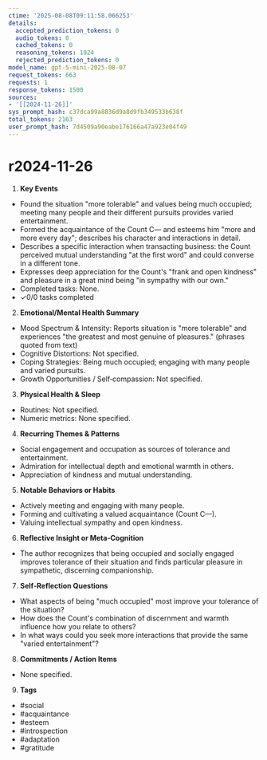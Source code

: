```yaml
---
ctime: '2025-08-08T09:11:58.066253'
details:
  accepted_prediction_tokens: 0
  audio_tokens: 0
  cached_tokens: 0
  reasoning_tokens: 1024
  rejected_prediction_tokens: 0
model_name: gpt-5-mini-2025-08-07
request_tokens: 663
requests: 1
response_tokens: 1500
sources:
- '[[2024-11-26]]'
sys_prompt_hash: c37dca99a8836d9a8d9fb349533b638f
total_tokens: 2163
user_prompt_hash: 7d4509a90eabe176166a47a923e04f49
---
```

# r2024-11-26

1. **Key Events**
- Found the situation "more tolerable" and values being much occupied; meeting many people and their different pursuits provides varied entertainment.
- Formed the acquaintance of the Count C— and esteems him "more and more every day"; describes his character and interactions in detail.
- Describes a specific interaction when transacting business: the Count perceived mutual understanding "at the first word" and could converse in a different tone.
- Expresses deep appreciation for the Count's "frank and open kindness" and pleasure in a great mind being "in sympathy with our own."
- Completed tasks: None.
- ✓0/0 tasks completed

2. **Emotional/Mental Health Summary**
- Mood Spectrum & Intensity: Reports situation is "more tolerable" and experiences "the greatest and most genuine of pleasures." (phrases quoted from text)
- Cognitive Distortions: Not specified.
- Coping Strategies: Being much occupied; engaging with many people and varied pursuits.
- Growth Opportunities / Self‑compassion: Not specified.

3. **Physical Health & Sleep**
- Routines: Not specified.
- Numeric metrics: None specified.

4. **Recurring Themes & Patterns**
- Social engagement and occupation as sources of tolerance and entertainment.
- Admiration for intellectual depth and emotional warmth in others.
- Appreciation of kindness and mutual understanding.

5. **Notable Behaviors or Habits**
- Actively meeting and engaging with many people.
- Forming and cultivating a valued acquaintance (Count C—).
- Valuing intellectual sympathy and open kindness.

6. **Reflective Insight or Meta‑Cognition**
- The author recognizes that being occupied and socially engaged improves tolerance of their situation and finds particular pleasure in sympathetic, discerning companionship.

7. **Self‑Reflection Questions**
- What aspects of being "much occupied" most improve your tolerance of the situation?
- How does the Count's combination of discernment and warmth influence how you relate to others?
- In what ways could you seek more interactions that provide the same "varied entertainment"?

8. **Commitments / Action Items**
- None specified.

9. **Tags**
- #social
- #acquaintance
- #esteem
- #introspection
- #adaptation
- #gratitude